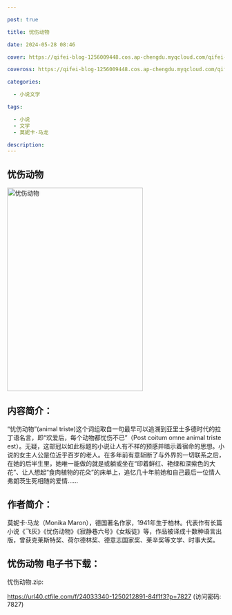 ```yaml
---

post: true

title: 忧伤动物

date: 2024-05-28 08:46

cover: https://qifei-blog-1256009448.cos.ap-chengdu.myqcloud.com/qifei-blog/660aa1cd9f345e8d03df729f.jpg

coveross: https://qifei-blog-1256009448.cos.ap-chengdu.myqcloud.com/qifei-blog/660aa1cd9f345e8d03df729f.jpg

categories:

  - 小说文学

tags:

  - 小说
  - 文学
  - 莫妮卡·马龙

description:
---
```


## 忧伤动物
<img alt="忧伤动物 " class="aligncenter loaded" data-was-processed="true" decoding="async" fetchpriority="high" height="471" src="https://qifei-blog-1256009448.cos.ap-chengdu.myqcloud.com/qifei-blog/660aa1cd9f345e8d03df729f.jpg " style="cursor: zoom-in;" width="314"/>

## 内容简介：

“忧伤动物”(animal triste)这个词组取自一句最早可以追溯到亚里士多德时代的拉丁语名言，即“欢爱后，每个动物都忧伤不已”（Post coitum omne animal triste est）。无疑，这部冠以如此标题的小说让人有不祥的预感并暗示着宿命的思想。小说的女主人公是位近乎百岁的老人。在多年前有意斩断了与外界的一切联系之后，在她的后半生里，她唯一能做的就是或躺或坐在“印着鲜红、艳绿和深紫色的大花”、让人想起“食肉植物的花朵”的床单上，追忆几十年前她和自己最后一位情人弗朗茨生死相随的爱情……

## 作者简介：

莫妮卡·马龙（Monika Maron），德国著名作家，1941年生于柏林。代表作有长篇小说《飞灰》《忧伤动物》《寂静巷六号》《女叛徒》等，作品被译成十数种语言出版，曾获克莱斯特奖、荷尔德林奖、德意志国家奖、莱辛奖等文学、时事大奖。

## 忧伤动物 电子书下载：



忧伤动物.zip: 

https://url40.ctfile.com/f/24033340-1250212891-84f1f3?p=7827 (访问密码: 7827)
